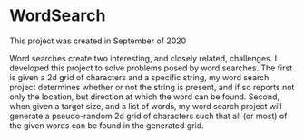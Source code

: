 # WordSearch

This project was created in September of 2020

Word searches create two interesting, and closely related, challenges. I developed this project to solve problems posed by word searches. The first is given a 2d grid of characters and a specific string, my word search project determines whether or not the string is present, and if so reports 
not only the location, but direction at which the word can be found. Second, when given a target size, and a list of words, 
my word search project will generate a pseudo-random 2d grid of characters such that all (or most) of the given words can be found in the generated grid. 

